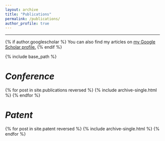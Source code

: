 ```yaml
---
layout: archive
title: "Publications"
permalink: /publications/
author_profile: true
---
```


<hr color="000000"/>

{% if author.googlescholar %}
  You can also find my articles on <u><a href="{{author.googlescholar}}">my Google Scholar profile</a>.</u>
{% endif %}

{% include base_path %}
<br>

# <i>Conference</i>
{% for post in site.publications reversed %}
  {% include archive-single.html %}
{% endfor %}
<br>

# <i>Patent</i>
{% for post in site.patent reversed %}
  {% include archive-single.html %}
{% endfor %}
